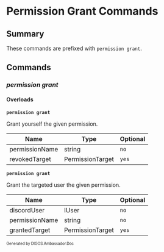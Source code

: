 ﻿Permission Grant Commands
=========================
## Summary
These commands are prefixed with `permission grant`.

## Commands
### *permission grant*
#### Overloads
**`permission grant`**

Grant yourself the given permission.

| Name | Type | Optional |
| --- | --- | --- |
| permissionName | string | `no` |
| revokedTarget | PermissionTarget | `yes` |

**`permission grant`**

Grant the targeted user the given permission.

| Name | Type | Optional |
| --- | --- | --- |
| discordUser | IUser | `no` |
| permissionName | string | `no` |
| grantedTarget | PermissionTarget | `yes` |

<sub><sup>Generated by DIGOS.Ambassador.Doc</sup></sub>